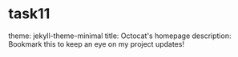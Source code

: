 # task11
theme: jekyll-theme-minimal
title: Octocat's homepage
description: Bookmark this to keep an eye on my project updates!
